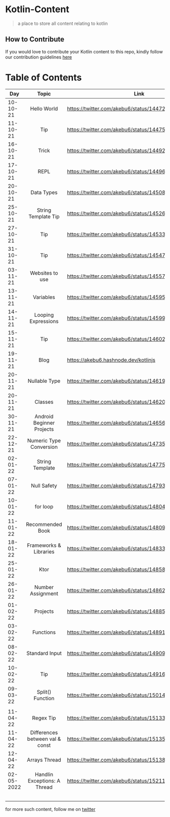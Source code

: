 # Kotlin-Content
> a place to store all content relating to kotlin

## How to Contribute
If you would love to contribute your Kotlin content to this repo, kindly follow our contribution guidelines [here](https://github.com/akebu6/Kotlin-Content/blob/main/CONTRIBUTING.md)



# Table of Contents
| **Day** | **Topic** | **Link** |
| --- | :-----: | ---- |  
| 10-10-21 | Hello World | https://twitter.com/akebu6/status/1447224940105814024 | 
| 11-10-21 | Tip | https://twitter.com/akebu6/status/1447521094206951425 | 
| 16-10-21 | Trick | https://twitter.com/akebu6/status/1449289724309422081 | 
| 17-10-21 | REPL | https://twitter.com/akebu6/status/1449681366925332484 | 
| 20-10-21 | Data Types | https://twitter.com/akebu6/status/1450835051604844545 | 
| 25-10-21 | String Template Tip | https://twitter.com/akebu6/status/1452641275052797952 | 
| 27-10-21 | Tip | https://twitter.com/akebu6/status/1453383336555122691 | 
| 31-10-21 | Tip | https://twitter.com/akebu6/status/1454795771908403202 | 
| 03-11-21 | Websites to use | https://twitter.com/akebu6/status/1455786363064918020 | 
| 13-11-21 | Variables | https://twitter.com/akebu6/status/1459536613369860105 | 
| 14-11-21 | Looping Expressions | https://twitter.com/akebu6/status/1459963692771069957 | 
| 15-11-21 | Tip | https://twitter.com/akebu6/status/1460253044533346307 | 
| 19-11-21 | Blog | https://akebu6.hashnode.dev/kotlinjs | 
| 20-11-21 | Nullable Type | https://twitter.com/akebu6/status/1461963580908187649 | 
| 20-11-21 | Classes | https://twitter.com/akebu6/status/1462095648770215941 | 
| 30-11-21 | Android Beginner Projects | https://twitter.com/akebu6/status/1465684173214167046 | 
| 22-12-21 | Numeric Type Conversion | https://twitter.com/akebu6/status/1473566001212047361 | 
| 02-01-22 | String Template | https://twitter.com/akebu6/status/1477570815042412544 | 
| 07-01-22 | Null Safety | https://twitter.com/akebu6/status/1479392406474661889 | 
| 10-01-22 | for loop | https://twitter.com/akebu6/status/1480483421076049921 | 
| 11-01-22 | Recommended Book | https://twitter.com/akebu6/status/1480938354845929479 | 
| 18-01-22 | Frameworks & Libraries | https://twitter.com/akebu6/status/1483368480367947783 | 
| 25-01-22 | Ktor | https://twitter.com/akebu6/status/1485891284996874240 | 
| 26-01-22 | Number Assignment | https://twitter.com/akebu6/status/1486251113821188101  | 
| 01-02-22 | Projects | https://twitter.com/akebu6/status/1488512423464157185 | 
| 03-02-22 | Functions | https://twitter.com/akebu6/status/1489142669569892353 | 
| 08-02-22 | Standard Input | https://twitter.com/akebu6/status/1490955698041389067 | 
| 10-02-22 | Tip | https://twitter.com/akebu6/status/1491653161962164228 | 
| 09-03-22 | Split() Function | https://twitter.com/akebu6/status/1501470148313731074 | 
|  |  |  | 
| 11-04-22 | Regex Tip | https://twitter.com/akebu6/status/1513396430794280960 | 
| 11-04-22 | Differences between val & const | https://twitter.com/akebu6/status/1513521728571518976 |
| 12-04-22 | Arrays Thread | https://twitter.com/akebu6/status/1513877394289008656 | 
| 02-05-2022 | Handlin Exceptions: A Thread | https://twitter.com/akebu6/status/1521112295421579264 | 
|  |  |  | 
|  |  |  | 
|  |  |  | 
|  |  |  | 
|  |  |  | 


for more such content, follow me on [twitter](https://twitter.com/akebu6)
